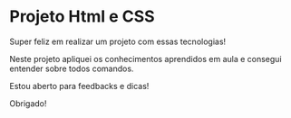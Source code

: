 # Projeto Html e CSS
Super feliz em realizar um projeto com essas tecnologias!

Neste projeto apliquei os conhecimentos aprendidos em aula e consegui entender sobre todos comandos.

Estou aberto para feedbacks e dicas!

Obrigado!
